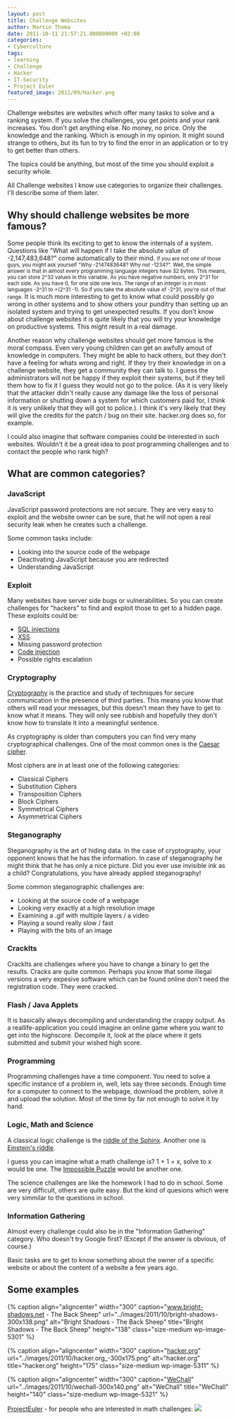 ```yaml
---
layout: post
title: Challenge Websites
author: Martin Thoma
date: 2011-10-11 21:57:21.000000000 +02:00
categories:
- Cyberculture
tags:
- learning
- Challenge
- Hacker
- IT-Security
- Project Euler
featured_image: 2011/09/Hacker.png
---
```

Challenge websites are websites which offer many tasks to solve and a ranking system. If you solve the challenges, you get points and your rank increases. You don't get anything else. No money, no price. Only the knowledge and the ranking. Which is enough in my opinion. It might sound strange to others, but its fun to try to find the error in an application or to try to get better than others.

The topics could be anything, but most of the time you should exploit a security whole.

All Challenge websites I know use categories to organize their challenges. I'll describe some of them later.
<h2>Why should challenge websites be more famous?</h2>
Some people think its exciting to get to know the internals of a system. Questions like "What will happen if I take the absolute value of -2,147,483,648?" come automatically to their mind.
<small>If you are not one of those guys, you might ask yourself "Why -2147483648? Why not -1234?". Well, the simple answer is that in almost every programming language integers have 32 bytes. This means, you can store 2^32 values in this variable. As you have negative numbers, only 2^31 for each side. As you have 0, for one side one less. The range of an integer is in most languages -2^31 to +(2^31 -1). So if you take the absolute value of -2^31, you're out of that range.</small>
It is much more interesting to get to know what could possibly go wrong in other systems and to show others your punditry than setting up an isolated system and trying to get unexpected results. If you don't know about challenge websites it is quite likely that you will try your knowledge on productive systems. This might result in a real damage.

Another reason why challenge websites should get more famous is the moral compass. Even very young children can get an awfully amout of knowledge in computers. They might be able to hack others, but they don't have a feeling for whats wrong and right. If they try their knowledge in on a challenge website, they get a community they can talk to. I guess the administrators will not be happy if they exploit their systems, but if they tell them how to fix it I guess they would not go to the police. (As it is very likely that the attacker didn't really cause any damage like the loss of personal information or shutting down a system for which customers paid for, I think it is very unlikely that they will got to police.). I think it's very likely that they will give the credits for the patch / bug on their site. hacker.org does so, for example.

I could also imagine that software companies could be interested in such websites. Wouldn't it be a great idea to post programming challenges and to contact the people who rank high?
<h2>What are common categories?</h2>
<h3>JavaScript</h3>
JavaScript password protections are not secure. They are very easy to exploit and the website owner can be sure, that he will not open a real security leak when he creates such a challenge.

Some common tasks include:
<ul>
	<li>Looking into the source code of the webpage</li>
	<li>Deactivating JavaScript because you are redirected</li>
	<li>Understanding JavaScript</li>
</ul>
<h3>Exploit</h3>
Many websites have server side bugs or vulnerabilities. So you can create challenges for "hackers" to find and exploit those to get to a hidden page. These exploits could be:
<ul>
	<li><a title="http://en.wikipedia.org/wiki/SQL_injection" href="http://en.wikipedia.org/wiki/SQL_injection">SQL injections</a></li>
	<li><a title="Cross-site scripting" href="http://en.wikipedia.org/wiki/Cross-site_scripting">XSS</a></li>
	<li>Missing password protection</li>
	<li><a title="Code injection" href="http://en.wikipedia.org/wiki/Code_injection">Code injection</a></li>
	<li>Possible rights escalation</li>
</ul>
<h3>Cryptography</h3>
<a title="http://en.wikipedia.org/wiki/Cryptography" href="http://en.wikipedia.org/wiki/Cryptography">Cryptography</a> is the practice and study of techniques for secure communication in the presence of third parties. This means you know that others will read your messages, but this doesn't mean they have to get to know what it means. They will only see rubbish and hopefully they don't know how to translate it into a meaningful sentence.

As cryptography is older than computers you can find very many cryptographical challenges. One of the most common ones is the <a title="Caesar cipher" href="http://en.wikipedia.org/wiki/Caesar_cipher">Caesar cipher</a>.

Most ciphers are in at least one of the following categories:
<ul>
	<li>Classical Ciphers</li>
	<li>Substitution Ciphers</li>
	<li>Transposition Ciphers</li>
	<li>Block Ciphers</li>
	<li>Symmetrical Ciphers</li>
	<li>Asymmetrical Ciphers</li>
</ul>
<h3>Steganography</h3>
Steganography is the art of hiding data. In the case of cryptography, your opponent knows that he has the information. In case of steganography he might think that he has only a nice picture. Did you ever use invisible ink as a child? Congratulations, you have already applied steganography!

Some common steganographic challenges are:
<ul>
	<li>Looking at the source code of a webpage</li>
	<li>Looking very exactly at a high resolution image</li>
	<li>Examining a .gif with multiple layers / a video</li>
	<li>Playing a sound really slow / fast</li>
	<li>Playing with the bits of an image</li>
</ul>
<h3>CrackIts</h3>
CrackIts are challenges where you have to change a binary to get the results. Cracks are quite common. Perhaps you know that some illegal versions a very expesive software which can be found online don't need the registration code. They were cracked.
<h3>Flash / Java Applets</h3>
It is basically always decompiling and understanding the crappy output.
As a reallife-application you could imagine an online game where you want to get into the highscore. Decompile it, look at the place where it gets submitted and submit your wished high score.
<h3>Programming</h3>
Programming challenges have a time component. You need to solve a specific instance of a problem in, well, lets say three seconds. Enough time for a computer to connect to the webpage, download the problem, solve it and upload the solution. Most of the time by far not enough to solve it by hand.
<h3>Logic, Math and Science</h3>
A classical logic challenge is the <a title="Sphinx riddle" href="http://en.wikipedia.org/wiki/Sphinx%27_riddle#The_Riddle_of_the_Sphinx">riddle of the Sphinx</a>. Another one is <a title="Einstein's Riddle" href="http://en.wikipedia.org/wiki/Zebra_Puzzle">Einstein's riddle</a>.

I guess you can imagine what a math challenge is? 1 + 1 = x, solve to x would be one. The <a title="Impossible Puzzle" href="http://en.wikipedia.org/wiki/Impossible_Puzzle">Impossible Puzzle</a> would be another one.

The science challenges are like the homework I had to do in school. Some are very difficult, others are quite easy. But the kind of quesions which were very simmilar to the questions in school.
<h3>Information Gathering</h3>
Almost every challenge could also be in the "Information Gathering" category. Who doesn't try Google first? (Except if the answer is obvious, of course.)

Basic tasks are to get to know something about the owner of a specific website or about the content of a website a few years ago.
<h2>Some examples</h2>
{% caption align="aligncenter" width="300" caption="<a href='http://www.bright-shadows.net/'>www.bright-shadows.net</a> - The Back Sheep" url="../images/2011/10/bright-shadows-300x138.png" alt="Bright Shadows - The Back Sheep" title="Bright Shadows - The Back Sheep" height="138" class="size-medium wp-image-5301" %}

{% caption align="aligncenter" width="300" caption="<a href='http://www.hacker.org/'>hacker.org</a>" url="../images/2011/10/hacker.org_-300x175.png" alt="hacker.org" title="hacker.org" height="175" class="size-medium wp-image-5311" %}

{% caption align="aligncenter" width="300" caption="<a href='http://www.wechall.net/'>WeChall</a>" url="../images/2011/10/wechall-300x140.png" alt="WeChall" title="WeChall" height="140" class="size-medium wp-image-5321" %}


<a href="http://projecteuler.net/">ProjectEuler</a> - for people who are interested in math challenges:
<img src="http://projecteuler.net/profile/moose.png">
